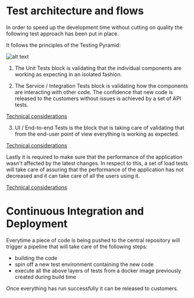 # Test architecture and flows

In order to speed up the development time without cutting on quality the following test approach has been put in place.

It follows the principles of the Testing Pyramid:


![alt text](https://martinfowler.com/articles/practical-test-pyramid/testPyramid.png "Testing Pyramid")


1. The Unit Tests block is validating that the individual components are working as expecting in an isolated fashion.

2. The Service / Integration Tests block is validating how the components are interacting with other code.
  The confidence that new code is released to the customers without issues is achieved by a set of API tests.

  [Technical considerations](src/api/README.md)

3. UI / End-to-end Tests is the block that is taking care of validating that from the end-user point of view everything is working as expected.

  [Technical considerations](src/ui/README.md)


Lastly it is required to make sure that the performance of the application wasn't affected by the latest changes.
In respect to this, a set of load tests will take care of assuring that the performance of the application has not decreased and it can take care of all the users using it.

  [Technical considerations](src/load/README.md)

# Continuous Integration and Deployment

Everytime a piece of code is being pushed to the central repository will trigger a pipeline that will take care of the following steps:

- building the code
- spin off a new test environment containing the new code
- execute all the above layers of tests from a docker image previously created during build time

Once everything has run successfully it can be released to customers.
